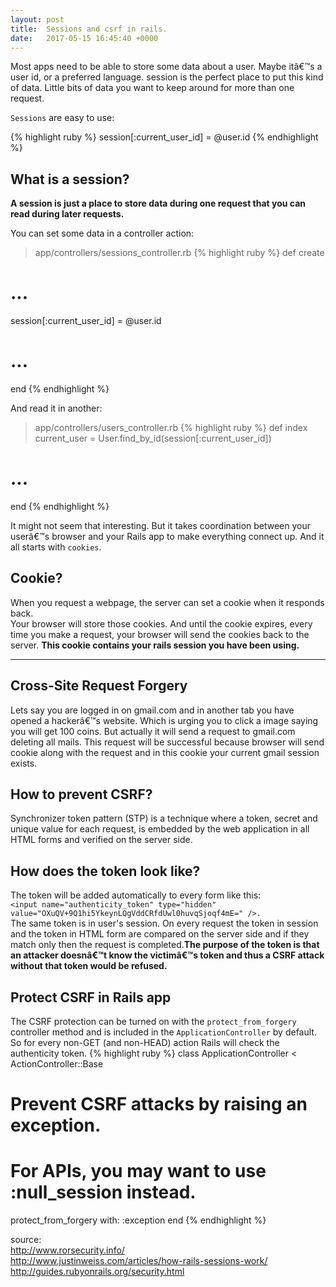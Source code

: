 ```yaml
---
layout: post
title:  Sessions and csrf in rails.
date:   2017-05-15 16:45:40 +0000
---
```



Most apps need to be able to store some data about a user. Maybe itâ€™s a user id, or a preferred language.
session is the perfect place to put this kind of data.
Little bits of data you want to keep around for more than one request.

`Sessions` are easy to use:
<!--more-->
{% highlight ruby %}
session[:current_user_id] = @user.id
{% endhighlight %}

## What is a session?


<b>A session is just a place to store data during one request that you can read during later requests.</b>

You can set some data in a controller action:

>app/controllers/sessions_controller.rb
{% highlight ruby %}
def create
  # ...
  session[:current_user_id] = @user.id
  # ...
end
{% endhighlight %}

And read it in another:
>app/controllers/users_controller.rb
{% highlight ruby %}
def index
  current_user = User.find_by_id(session[:current_user_id])
  # ...
end
{% endhighlight %}

It might not seem that interesting.
But it takes coordination between your userâ€™s browser and
your Rails app to make everything connect up.
And it all starts with `cookies`.

## Cookie?
When you request a webpage, the server can set a cookie when it responds back.   
Your browser will store those cookies.
And until the cookie expires,
every time you make a request,
your browser will send the cookies back to the server.
<b>This cookie contains your rails session you have been using.</b>

*****

## Cross-Site Request Forgery
Lets say you are logged in on gmail.com and in
another tab you have opened a hackerâ€™s website. Which is urging you to
click a image saying you will get 100 coins. But actually it will send a
request to gmail.com deleting all mails. This request will be successful
 because browser will send cookie along with the request
 and in this cookie your current gmail session exists.

## How to prevent CSRF?
 Synchronizer token pattern (STP) is a technique where a token, secret and unique value for each request, is embedded by the web application in all HTML forms and verified on the server side.

## How does the token look like?
The token will be added automatically to every form like this:     
`<input name="authenticity_token" type="hidden" value="OXuQV+9Q1hi5YkeynLQgVddCRfdUwl0huvqSjoqf4mE=" />.`    
The same token is in user's session. On every request the token in session and the token in HTML form are compared on the server side and if they match
only then the request is completed.**The purpose of the token is that an attacker doesnâ€™t know the victimâ€™s
token and thus a CSRF attack without that token would be refused.**

## Protect CSRF in Rails app
The CSRF protection can be turned on with the `protect_from_forgery` controller method  and is included in the `ApplicationController` by default.
So for every non-GET (and non-HEAD) action Rails will check the authenticity token.
{% highlight ruby %}
class ApplicationController < ActionController::Base
  # Prevent CSRF attacks by raising an exception.
  # For APIs, you may want to use :null_session instead.
  protect_from_forgery with: :exception
end
{% endhighlight %}





source:   
<a href="http://www.rorsecurity.info/">http://www.rorsecurity.info/</a>
<br>
<a href="http://www.justinweiss.com/articles/how-rails-sessions-work/">http://www.justinweiss.com/articles/how-rails-sessions-work/</a>
<br>
<a href="http://guides.rubyonrails.org/security.html">http://guides.rubyonrails.org/security.html</a>
